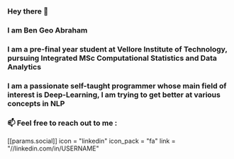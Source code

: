 ### Hey there 👋
 
### I am Ben Geo Abraham

### I am a pre-final year student at Vellore Institute of Technology, pursuing  Integrated MSc Computational Statistics and Data Analytics

### I am a passionate self-taught programmer whose main field of interest is Deep-Learning, I am trying to get better at various concepts in NLP

### 📫 Feel free to reach out to me :

 [[params.social]]
    icon = "linkedin"
    icon_pack = "fa"
    link = "//linkedin.com/in/USERNAME"

<!--
- 🔭 I’m currently working on ...
- 🌱 I’m currently learning ...
- 👯 I’m looking to collaborate on ...
- 🤔 I’m looking for help with ...
- 💬 Ask me about ...
- 📫 How to reach me: ...
- 😄 Pronouns: ...
- ⚡ Fun fact: ...
-->
